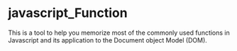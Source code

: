 # javascript_Function

This is a tool to help you memorize most of the commonly used functions in Javascript and its application to the Document object Model (DOM).
